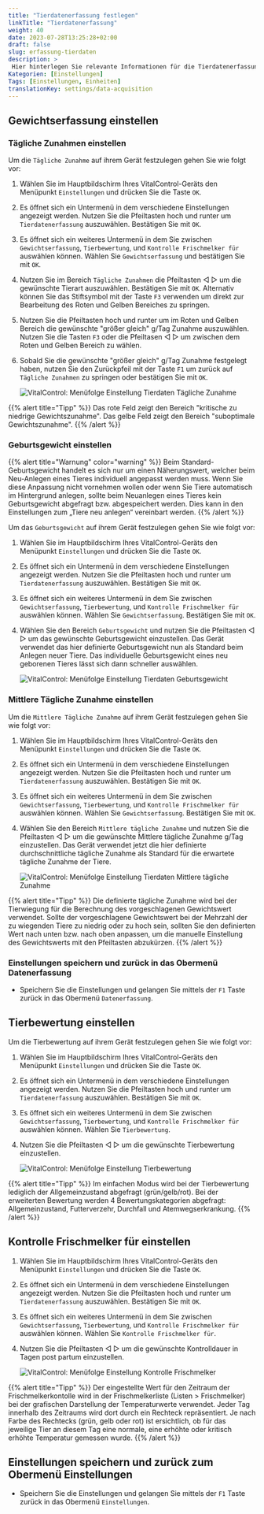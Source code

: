 ```yaml
---
title: "Tierdatenerfassung festlegen"
linkTitle: "Tierdatenerfassung"
weight: 40
date: 2023-07-28T13:25:28+02:00
draft: false
slug: erfassung-tierdaten
description: >
 Hier hinterlegen Sie relevante Informationen für die Tierdatenerfassung.
Kategorien: [Einstellungen]
Tags: [Einstellungen, Einheiten]
translationKey: settings/data-acquisition
---
```

## Gewichtserfassung einstellen
### Tägliche Zunahmen einstellen

Um die `Tägliche Zunahme` auf ihrem Gerät festzulegen gehen Sie wie folgt vor:

1. Wählen Sie im Hauptbildschirm Ihres VitalControl-Geräts den Menüpunkt `Einstellungen` und drücken Sie die Taste `OK`.

2. Es öffnet sich ein Untermenü in dem verschiedene Einstellungen angezeigt werden. Nutzen Sie die Pfeiltasten hoch und runter um `Tierdatenerfassung` auszuwählen. Bestätigen Sie mit `OK`.

3. Es öffnet sich ein weiteres Untermenü in dem Sie zwischen `Gewichtserfassung`, `Tierbewertung`, und `Kontrolle Frischmelker für` auswählen können. Wählen Sie `Gewichtserfassung` und bestätigen Sie mit `OK`.

4. Nutzen Sie im Bereich `Tägliche Zunahmen` die Pfeiltasten ◁ ▷ um die gewünschte Tierart auszuwählen. Bestätigen Sie mit `OK`. Alternativ können Sie das Stiftsymbol mit der Taste `F3` verwenden um direkt zur Bearbeitung des Roten und Gelben Bereiches zu springen.

5. Nutzen Sie die Pfeiltasten hoch und runter um im Roten und Gelben Bereich die gewünschte "größer gleich" g/Tag Zunahme auszuwählen. Nutzen Sie die Tasten `F3` oder die Pfeiltasen ◁ ▷ um zwischen dem Roten und Gelben Bereich zu wählen. 

6. Sobald Sie die gewünschte "größer gleich" g/Tag Zunahme festgelegt haben, nutzen Sie den Zurückpfeil mit der Taste `F1` um zurück auf `Tägliche Zunahmen` zu springen oder bestätigen Sie mit `OK`.

    ![VitalControl: Menüfolge Einstellung Tierdaten Tägliche Zunahme](../bilder/täglichezunahme2.png "Tägliche Zunahme einstellen")

{{% alert title="Tipp" %}}
Das rote Feld zeigt den Bereich "kritische zu niedrige Gewichtszunahme". Das gelbe Feld zeigt den Bereich "suboptimale Gewichtszunahme".
{{% /alert %}}


### Geburtsgewicht einstellen
{{% alert title="Warnung" color="warning" %}}
Beim Standard-Geburtsgewicht handelt es sich nur um einen Näherungswert, 
welcher beim Neu-Anlegen eines Tieres individuell angepasst werden muss. 
Wenn Sie diese Anpassung nicht vornehmen wollen oder wenn Sie Tiere automatisch im Hintergrund anlegen, sollte beim Neuanlegen eines Tieres kein 
Geburtsgewicht abgefragt bzw. abgespeichert werden. Dies kann in den Einstellungen zum „Tiere neu anlegen“ vereinbart werden.
{{% /alert %}}

Um das `Geburtsgewicht` auf ihrem Gerät festzulegen gehen Sie wie folgt vor:

1. Wählen Sie im Hauptbildschirm Ihres VitalControl-Geräts den Menüpunkt `Einstellungen` und drücken Sie die Taste `OK`.

2. Es öffnet sich ein Untermenü in dem verschiedene Einstellungen angezeigt werden. Nutzen Sie die Pfeiltasten hoch und runter um `Tierdatenerfassung` auszuwählen. Bestätigen Sie mit `OK`.

3. Es öffnet sich ein weiteres Untermenü in dem Sie zwischen `Gewichtserfassung`, `Tierbewertung`, und `Kontrolle Frischmelker für` auswählen können. Wählen Sie `Gewichtserfassung`. Bestätigen Sie mit `OK`.

4. Wählen Sie den Bereich `Geburtsgewicht` und nutzen Sie die Pfeiltasten ◁ ▷ um das gewünschte Geburtsgewicht einzustellen. Das Gerät verwendet das hier definierte Geburtsgewicht nun als Standard beim Anlegen neuer Tiere. Das individuelle Geburtsgewicht eines neu geborenen Tieres lässt sich dann schneller auswählen. 

    ![VitalControl: Menüfolge Einstellung Tierdaten Geburtsgewicht](../bilder/geburtsgewicht.png "Geburtsgewicht einstellen")

### Mittlere Tägliche Zunahme einstellen

Um die `Mittlere Tägliche Zunahme` auf ihrem Gerät festzulegen gehen Sie wie folgt vor:

1. Wählen Sie im Hauptbildschirm Ihres VitalControl-Geräts den Menüpunkt `Einstellungen` und drücken Sie die Taste `OK`.

2. Es öffnet sich ein Untermenü in dem verschiedene Einstellungen angezeigt werden. Nutzen Sie die Pfeiltasten hoch und runter um `Tierdatenerfassung` auszuwählen. Bestätigen Sie mit `OK`.

3. Es öffnet sich ein weiteres Untermenü in dem Sie zwischen `Gewichtserfassung`, `Tierbewertung`, und `Kontrolle Frischmelker für` auswählen können. Wählen Sie `Gewichtserfassung`. Bestätigen Sie mit `OK`.

4. Wählen Sie den Bereich `Mittlere tägliche Zunahme` und nutzen Sie die Pfeiltasten ◁ ▷ um die gewünschte Mittlere tägliche Zunahme g/Tag einzustellen. Das Gerät verwendet jetzt die hier definierte durchschnittliche tägliche Zunahme als Standard für die erwartete tägliche Zunahme der Tiere.

    ![VitalControl: Menüfolge Einstellung Tierdaten Mittlere tägliche Zunahme](../bilder/mittleretäglichezunahme.png "Mittlere Tägliche Zunahme einstellen")

{{% alert title="Tipp" %}}
Die definierte tägliche Zunahme wird bei der Tierwiegung für die Berechnung des vorgeschlagenen Gewichtswert verwendet. Sollte der vorgeschlagene Gewichtswert bei der Mehrzahl der zu wiegenden Tiere zu niedrig oder zu hoch sein, sollten Sie den definierten Wert nach unten bzw. nach oben anpassen, um die manuelle Einstellung des Gewichtswerts mit den Pfeiltasten abzukürzen.
{{% /alert %}}


### Einstellungen speichern und zurück in das Obermenü Datenerfassung

- Speichern Sie die Einstellungen und gelangen Sie mittels der `F1` Taste zurück in das Obermenü `Datenerfassung`.

## Tierbewertung einstellen

Um die Tierbewertung auf ihrem Gerät festzulegen gehen Sie wie folgt vor:

1. Wählen Sie im Hauptbildschirm Ihres VitalControl-Geräts den Menüpunkt `Einstellungen` und drücken Sie die Taste `OK`.

2. Es öffnet sich ein Untermenü in dem verschiedene Einstellungen angezeigt werden. Nutzen Sie die Pfeiltasten hoch und runter um `Tierdatenerfassung` auszuwählen. Bestätigen Sie mit `OK`.

3. Es öffnet sich ein weiteres Untermenü in dem Sie zwischen `Gewichtserfassung`, `Tierbewertung`, und `Kontrolle Frischmelker für` auswählen können. Wählen Sie `Tierbewertung`. 

4. Nutzen Sie die Pfeiltasten ◁ ▷ um die gewünschte Tierbewertung einzustellen. 

    ![VitalControl: Menüfolge Einstellung Tierbewertung](../bilder/tierbewertung.png "Tierbewertung einstellen")

{{% alert title="Tipp" %}}
Im einfachen Modus wird bei der Tierbewertung lediglich der Allgemeinzustand abgefragt (grün/gelb/rot). Bei der erweiterten Bewertung werden 4 Bewertungskategorien abgefragt: Allgemeinzustand, Futterverzehr, Durchfall und Atemwegserkrankung.
{{% /alert %}}

## Kontrolle Frischmelker für einstellen

1. Wählen Sie im Hauptbildschirm Ihres VitalControl-Geräts den Menüpunkt `Einstellungen` und drücken Sie die Taste `OK`.

2. Es öffnet sich ein Untermenü in dem verschiedene Einstellungen angezeigt werden. Nutzen Sie die Pfeiltasten hoch und runter um `Tierdatenerfassung` auszuwählen. Bestätigen Sie mit `OK`.

3. Es öffnet sich ein weiteres Untermenü in dem Sie zwischen `Gewichtserfassung`, `Tierbewertung`, und `Kontrolle Frischmelker für` auswählen können. Wählen Sie `Kontrolle Frischmelker für`.

4. Nutzen Sie die Pfeiltasten ◁ ▷ um die gewünschte Kontrolldauer in Tagen post partum einzustellen. 


    ![VitalControl: Menüfolge Einstellung Kontrolle Frischmelker](../bilder/kontrollefrischmelker.png "Kontrollefrischmelker einstellen")

{{% alert title="Tipp" %}}
Der eingestellte Wert für den Zeitraum der Frischmelkerkontolle wird in der Frischmelkerliste (Listen > Frischmelker) bei der grafischen Darstellung der Temperaturwerte verwendet. Jeder Tag innerhalb des Zeitraums wird dort durch ein Rechteck repräsentiert. Je nach Farbe des Rechtecks (grün, gelb oder rot) ist ersichtlich, ob für das jeweilige Tier an diesem Tag eine normale, eine erhöhte oder kritisch erhöhte Temperatur gemessen wurde.
{{% /alert %}}

## Einstellungen speichern und zurück zum Obermenü Einstellungen

- Speichern Sie die Einstellungen und gelangen Sie mittels der `F1` Taste zurück in das Obermenü `Einstellungen`.
